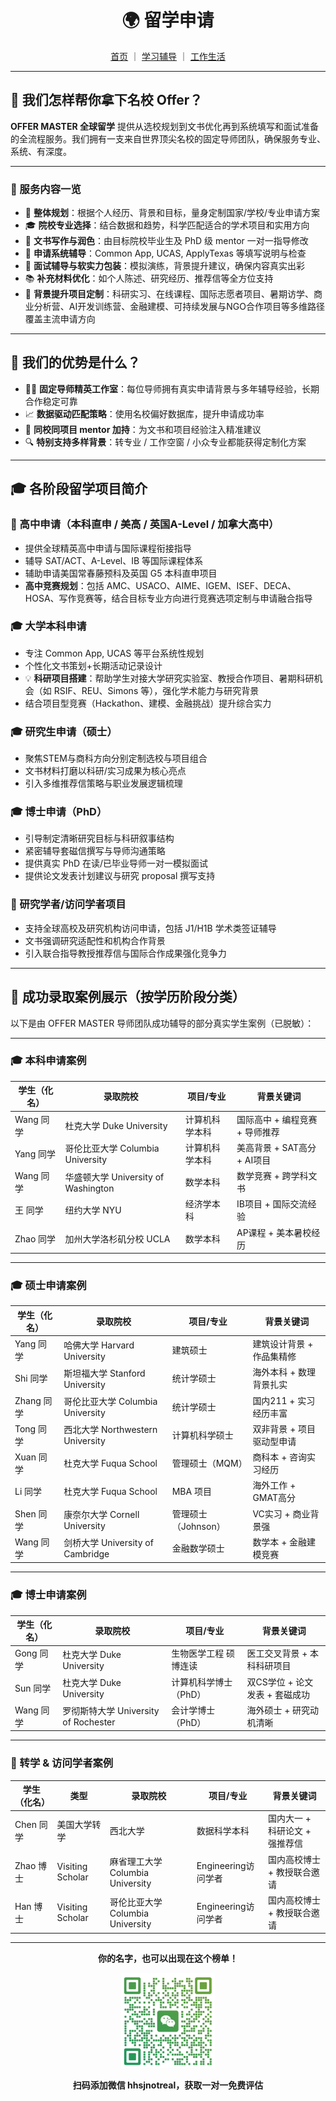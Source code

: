 <h1 align="center">🌍 留学申请</h1>

<p align="center">
  <a href="../index.md">首页</a> ｜ 
  <a href="./study.md">学习辅导</a> ｜ 
  <a href="./life.md">工作生活</a>
</p>

---

## 🌟 我们怎样帮你拿下名校 Offer？

**OFFER MASTER 全球留学** 提供从选校规划到文书优化再到系统填写和面试准备的全流程服务。我们拥有一支来自世界顶尖名校的固定导师团队，确保服务专业、系统、有深度。

---

### 🎯 服务内容一览

- 📌 **整体规划**：根据个人经历、背景和目标，量身定制国家/学校/专业申请方案  
- 🎓 **院校专业选择**：结合数据和趋势，科学匹配适合的学术项目和实用方向  
- 📝 **文书写作与润色**：由目标院校毕业生及 PhD 级 mentor 一对一指导修改  
- 💼 **申请系统辅导**：Common App, UCAS, ApplyTexas 等填写说明与检查  
- 🎤 **面试辅导与软实力包装**：模拟演练，背景提升建议，确保内容真实出彩  
- 📚 **补充材料优化**：如个人陈述、研究经历、推荐信等全方位支持  
- 🚀 **背景提升项目定制**：科研实习、在线课程、国际志愿者项目、暑期访学、商业分析营、AI开发训练营、金融建模、可持续发展与NGO合作项目等多维路径覆盖主流申请方向  

---

## 🧠 我们的优势是什么？

- 👨‍🏫 **固定导师精英工作室**：每位导师拥有真实申请背景与多年辅导经验，长期合作稳定可靠  
- 📈 **数据驱动匹配策略**：使用名校偏好数据库，提升申请成功率  
- 💬 **同校同项目 mentor 加持**：为文书和项目经验注入精准建议  
- 🔍 **特别支持多样背景**：转专业 / 工作空窗 / 小众专业都能获得定制化方案  

---

## 🎓 各阶段留学项目简介

### 🏫 高中申请（本科直申 / 美高 / 英国A-Level / 加拿大高中）
- 提供全球精英高中申请与国际课程衔接指导
- 辅导 SAT/ACT、A-Level、IB 等国际课程体系
- 辅助申请美国常春藤预科及英国 G5 本科直申项目
- **高中竞赛规划**：包括 AMC、USACO、AIME、IGEM、ISEF、DECA、HOSA、写作竞赛等，结合目标专业方向进行竞赛选项定制与申请融合指导

### 🎓 大学本科申请
- 专注 Common App, UCAS 等平台系统性规划
- 个性化文书策划+长期活动记录设计
- 💡 **科研项目搭建**：帮助学生对接大学研究实验室、教授合作项目、暑期科研机会（如 RSIF、REU、Simons 等），强化学术能力与研究背景
- 结合项目型竞赛（Hackathon、建模、金融挑战）提升综合实力

### 🎓 研究生申请（硕士）
- 聚焦STEM与商科方向分别定制选校与项目组合
- 文书材料打磨以科研/实习成果为核心亮点
- 引入多维推荐信策略与职业发展逻辑梳理

### 🎓 博士申请（PhD）
- 引导制定清晰研究目标与科研叙事结构
- 紧密辅导套磁信撰写与导师沟通策略
- 提供真实 PhD 在读/已毕业导师一对一模拟面试
- 提供论文发表计划建议与研究 proposal 撰写支持

### 🧪 研究学者/访问学者项目
- 支持全球高校及研究机构访问申请，包括 J1/H1B 学术类签证辅导
- 文书强调研究适配性和机构合作背景
- 引入联合指导教授推荐信与国际合作成果强化竞争力

---

## 🎉 成功录取案例展示（按学历阶段分类）

以下是由 OFFER MASTER 导师团队成功辅导的部分真实学生案例（已脱敏）：

---

### 🎓 本科申请案例

| 学生（化名） | 录取院校 | 项目/专业 | 背景关键词 |
|--------------|----------|-----------|--------------|
| Wang 同学     | 杜克大学 Duke University | 计算机科学本科 | 国际高中 + 编程竞赛 + 导师推荐 |
| Yang 同学     | 哥伦比亚大学 Columbia University | 计算机科学本科 | 美高背景 + SAT高分 + AI项目 |
| Wang 同学     | 华盛顿大学 University of Washington | 数学本科 | 数学竞赛 + 跨学科文书 |
| 王 同学        | 纽约大学 NYU | 经济学本科 | IB项目 + 国际交流经验 |
| Zhao 同学     | 加州大学洛杉矶分校 UCLA | 数学本科 | AP课程 + 美本暑校经历 |

---

### 🎓 硕士申请案例

| 学生（化名） | 录取院校 | 项目/专业 | 背景关键词 |
|--------------|----------|-----------|--------------|
| Yang 同学     | 哈佛大学 Harvard University | 建筑硕士 | 建筑设计背景 + 作品集精修 |
| Shi 同学      | 斯坦福大学 Stanford University | 统计学硕士 | 海外本科 + 数理背景扎实 |
| Zhang 同学    | 哥伦比亚大学 Columbia University | 统计学硕士 | 国内211 + 实习经历丰富 |
| Tong 同学     | 西北大学 Northwestern University | 计算机科学硕士 | 双非背景 + 项目驱动型申请 |
| Xuan 同学     | 杜克大学 Fuqua School | 管理硕士（MQM） | 商科本 + 咨询实习经历 |
| Li 同学       | 杜克大学 Fuqua School | MBA 项目 | 海外工作 + GMAT高分 |
| Shen 同学     | 康奈尔大学 Cornell University | 管理硕士（Johnson） | VC实习 + 商业背景强 |
| Wang 同学     | 剑桥大学 University of Cambridge | 金融数学硕士 | 数学本 + 金融建模竞赛 |

---

### 🎓 博士申请案例

| 学生（化名） | 录取院校 | 项目/专业 | 背景关键词 |
|--------------|----------|-----------|--------------|
| Gong 同学     | 杜克大学 Duke University | 生物医学工程 硕博连读 | 医工交叉背景 + 本科科研项目 |
| Sun 同学      | 杜克大学 Duke University | 计算机科学博士（PhD） | 双CS学位 + 论文发表 + 套磁成功 |
| Wang 同学     | 罗彻斯特大学 University of Rochester | 会计学博士（PhD） | 海外硕士 + 研究动机清晰 |

---

### 🔄 转学 & 访问学者案例

| 学生（化名） | 类型 | 录取院校 | 项目/专业 | 背景关键词 |
|--------------|------|----------|-----------|--------------|
| Chen 同学     | 美国大学转学 | 西北大学 | 数据科学本科 | 国内大一 + 科研论文 + 强推荐信 |
| Zhao 博士     | Visiting Scholar | 麻省理工大学 Columbia University | Engineering访问学者 | 国内高校博士 + 教授联合邀请 |
| Han 博士     | Visiting Scholar | 哥伦比亚大学 Columbia University | Engineering访问学者 | 国内高校博士 + 教授联合邀请 |

---

<p align="center"><strong>你的名字，也可以出现在这个榜单！</strong></p>

<p align="center">
  <img src="../images/vx.png" alt="微信二维码" width="150" />
</p>

<p align="center"><strong>扫码添加微信 hhsjnotreal，获取一对一免费评估</strong></p>
